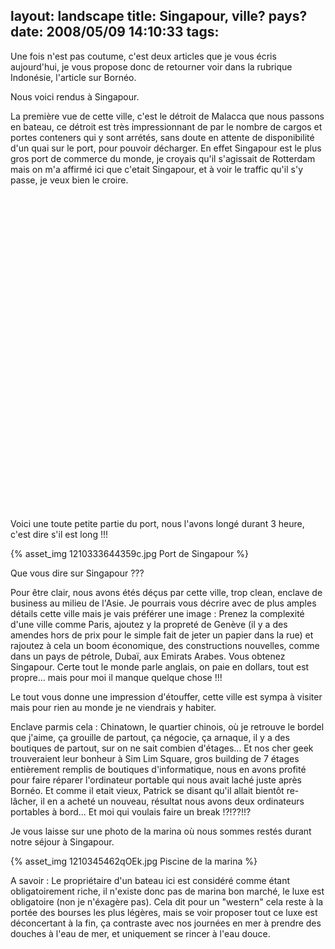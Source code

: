 layout: landscape
title: Singapour, ville? pays?
date: 2008/05/09 14:10:33
tags:
---

Une fois n'est pas coutume, c'est deux articles que je vous écris aujourd'hui, je vous propose donc de retourner voir dans la rubrique Indonésie, l'article sur Bornéo.

Nous voici rendus à Singapour.

La première vue de cette ville, c'est le détroit de Malacca que nous passons en bateau, ce détroit est très impressionnant de par le nombre de cargos et portes conteners qui y sont arrétés, sans doute en attente de disponibilité d'un quai sur le port, pour pouvoir décharger. En effet Singapour est le plus gros port de commerce du monde, je croyais qu'il s'agissait de Rotterdam mais on m'a affirmé ici que c'etait Singapour, et à voir le traffic qu'il s'y passe, je veux bien le croire.

<div><object width="640" height="505"><param name="movie" value="http://www.dailymotion.com/swf/x5d3be&v3=1&related=1"></param><param name="allowFullScreen" value="true"></param><param name="allowScriptAccess" value="always"></param><embed src="http://www.dailymotion.com/swf/x5d3be&v3=1&related=1" type="application/x-shockwave-flash" width="640" height="505" allowFullScreen="true" allowScriptAccess="always"></embed></object></div>

Voici une toute petite partie du port, nous l'avons longé durant 3 heure, c'est dire s'il est long !!!

{% asset_img 1210333644359c.jpg Port de Singapour %}

Que vous dire sur Singapour ???

Pour être clair, nous avons étés déçus par cette ville, trop clean, enclave de business au milieu de l'Asie. Je pourrais vous décrire avec de plus amples détails cette ville mais je vais préférer une image : Prenez la complexité d'une ville comme Paris, ajoutez y la propreté de Genève (il y a des amendes hors de prix pour le simple fait de jeter un papier dans la rue) et rajoutez à cela un boom économique, des constructions nouvelles, comme dans un pays de pétrole, Dubaï, aux Emirats Arabes. Vous obtenez Singapour. Certe tout le monde parle anglais, on paie en dollars, tout est propre... mais pour moi il manque quelque chose !!!

Le tout vous donne une impression d'étouffer, cette ville est sympa à visiter mais pour rien au monde je ne viendrais y habiter.

Enclave parmis cela : Chinatown, le quartier chinois, où je retrouve le bordel que j'aime, ça grouille de partout, ça négocie, ça arnaque, il y a des boutiques de partout, sur on ne sait combien d'étages... Et nos cher geek trouveraient leur bonheur à Sim Lim Square, gros building de 7 étages entièrement remplis de boutiques d'informatique, nous en avons profité pour faire réparer l'ordinateur portable qui nous avait laché juste après Bornéo. Et comme il etait vieux, Patrick se disant qu'il allait bientôt re-lâcher, il en a acheté un nouveau, résultat nous avons deux ordinateurs portables à bord... Et moi qui voulais faire un break !?!??!!?

Je vous laisse sur une photo de la marina où nous sommes restés durant notre séjour à Singapour.

{% asset_img 1210345462qOEk.jpg Piscine de la marina %}

A savoir : Le propriétaire d'un bateau ici est considéré comme étant obligatoirement riche, il n'existe donc pas de marina bon marché, le luxe est obligatoire (non je n'éxagère pas). Cela dit pour un "western" cela reste à la portée des bourses les plus légères, mais se voir proposer tout ce luxe est déconcertant à la fin, ça contraste avec nos journées en mer à prendre des douches à l'eau de mer, et uniquement se rincer à l'eau douce.
